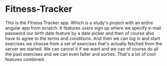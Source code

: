 # Fitness-Tracker
This is the Fitness Tracker app. Which is a study's project with an entire angular app from scratch. It features users sign up where we specify e-mail password our birth date feature by a date picker and then of course also have to agree to the terms and conditions. And then we can log in and start exercises we choose from a set of exercises that's actually fetched from the server we started. We can cancel it if we want and we can of course do all the past exercises and we can even falter and sorties. That's a lot of cool features combined.
